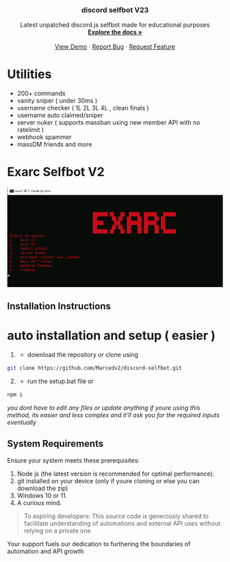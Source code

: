 



<br />
<div align="center">
  <a href="https://github.com/ElectusSdev/discord-selfbot">

  </a>

  <h3 align="center">discord selfbot V23</h3>

  <p align="center">
     Latest unpatched discord.js selfbot made for educational purposes
    <br />
    <a href="https://github.com/ElectusSdev/discord-selfbot"><strong>Explore the docs »</strong></a>
    <br />
    <br />
    <a href="https://github.com/ElectusSdev/discord-selfbot">View Demo</a>
    ·
    <a href="https://github.com/ElectusSdev/discord-selfbot">Report Bug</a>
    ·
    <a href="https://github.com/ElectusSdev/discord-selfbot">Request Feature</a>
  </p>
</div>

# Utilities

* 200+ commands
* vanity sniper ( under 30ms )
* username checker ( 1L 2L 3L 4L , clean finals )
* username auto claimed/sniper
* server nuker ( supports massban using new member API with no ratelimit )
* webhook spammer
* massDM friends
  and more 






# Exarc Selfbot V2



![Selfbot in action](./image.png)

## Installation Instructions

# auto installation and setup ( easier )

1. * download the repository or clone using
  ```sh
  git clone https://github.com/Marcedv2/discord-selfbot.git
  ```
2.   *  run the setup.bat file or
  ```sh
  npm i
  ```



*you dont have to edit any files or update anything if youre using this method, its easier and less complex and it'll ask you     for the required inputs eventually*







## System Requirements

Ensure your system meets these prerequisites:

1. Node js (the latest version is recommended for optimal performance).
2. git installed on your device (only if youre cloning or else you can download the zip)
3. Windows 10 or 11.
4. A curious mind.



> To aspiring developers: This source code is generously shared to facilitate understanding of automations and external API uses without relying on a private one


[contributors-shield]: https://img.shields.io/github/contributors/ElectusSdev/discord-selfbot.svg?style=for-the-badge
[contributors-url]: https://github.com/ElectusSdev/discord-selfbot/graphs/contributors
[forks-shield]: https://img.shields.io/github/forks/ElectusSdev/discord-selfbot.svg?style=for-the-badge
[forks-url]: https://github.com/ElectusSdev/discord-selfbot/network/members
[stars-shield]: https://img.shields.io/github/stars/ElectusSdev/discord-selfbot.svg?style=for-the-badge
[stars-url]: https://github.com/ElectusSdev/discord-selfbot/stargazers
[issues-shield]: https://img.shields.io/github/issues/ElectusSdev/discord-selfbot.svg?style=for-the-badge
[issues-url]: https://github.com/ElectusSdev/discord-selfbot/issues
[license-shield]: https://img.shields.io/github/license/ElectusSdev/discord-selfbot.svg?style=for-the-badge
[license-url]: https://github.com/ElectusSdev/discord-selfbot/blob/master/LICENSE.txt
[linkedin-shield]: https://img.shields.io/badge/-LinkedIn-black.svg?style=for-the-badge&logo=linkedin&colorB=555
[linkedin-url]: https://linkedin.com/in/othneildrew
[product-screenshot]: images/screenshot.png
[Next.js]: https://img.shields.io/badge/next.js-000000?style=for-the-badge&logo=nextdotjs&logoColor=white
[Next-url]: https://nextjs.org/
[React.js]: https://img.shields.io/badge/React-20232A?style=for-the-badge&logo=react&logoColor=61DAFB
[React-url]: https://reactjs.org/
[Vue.js]: https://img.shields.io/badge/Vue.js-35495E?style=for-the-badge&logo=vuedotjs&logoColor=4FC08D
[Vue-url]: https://vuejs.org/




Your support fuels our dedication to furthering the boundaries of automation and API growth

